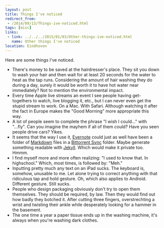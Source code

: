 ```yaml
---
layout: post
title: Things I've noticed
redirect_from:
 - /2014/09/13/Things-ive-noticed.html
tags: [misc]
links: 
 - link: ../../../2015/01/03/Other-things-ive-noticed.html
   name: Other things I've noticed
location: Eindhoven
---
```

Here are some things I've noticed.

* There's money to be saved at the hairdresser's place. They sit you down to wash your hair and then wait for at least 20 seconds for the water to heat as the tap runs. Considering the amount of hair washing they do during a day, surely it would be worth it to have hot water near immediately? Not to mention the environmental impact.
* Every time Apple live streams an event I see people having get-togethers to watch, live blogging it, etc., but I can never even get the stupid stream to work. On a Mac. With Safari. Although watching it after the fact in Europe makes the "Good Morning" more appropriate this way.
* A lot of people seem to complete the phrase "I wish I could..." with "...fly". Can you imagine the mayhem if all of them could? Have you seen people drive cars? Yikes.
* It seems that the way I use it, [Evernote][evernote] could just as well have been a folder of [Markdown][markdown] files in a [Bittorrent Sync][btsync] folder. Maybe generate something readable with [Jekyll][jekyll]. Which would make it private too. Hmmm.
* I find myself more and more often realizing: "I used to know that. In highschool." Which, most times, is followed by: "Meh."
* Inputting pretty much any text on an iPad sucks. The keyboard is, somehow, unusable to me. Let alone trying to correct anything with that ridiculous tap and hold gesture. Oh, which also applies to Android. Different gesture. Still sucks.
* People who design packaging obviously don't try to open them themselves. They should be required, by law. Then they would find out how badly they botched it. After cutting three fingers, overstrechting a wrist and twisting their ankle while desperately looking for a hammer in the basement.
* The one time a year a paper tissue ends up in the washing machine, it's always when you're washing dark clothes.

[evernote]: https://evernote.com/ "Evernote"
[markdown]: http://daringfireball.net/projects/markdown/ "Markdown"
[jekyll]: http://jekyllrb.com/ "Jekyll"
[btsync]: http://getsync.com/ "Bittorrent Sync"